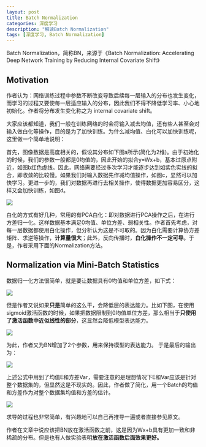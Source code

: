 ```yaml
---
layout: post
title: Batch Normalization
categories: 深度学习
description: "解读Batch Normalization"
tags: [深度学习, Batch Normalization]
---
```


Batch Normalization，简称BN，来源于《Batch Normalization: Accelerating Deep Network Training by Reducing Internal Covariate Shift》

## Motivation

 作者认为：网络训练过程中参数不断改变导致后续每一层输入的分布也发生变化，而学习的过程又要使每一层适应输入的分布，因此我们不得不降低学习率、小心地初始化。作者将分布发生变化称之为 internal covariate shift。

大家应该都知道，我们一般在训练网络的时会将输入减去均值，还有些人甚至会对输入做白化等操作，目的是为了加快训练。为什么减均值、白化可以加快训练呢，这里做一个简单地说明：

首先，图像数据是高度相关的，假设其分布如下图a所示(简化为2维)。由于初始化的时候，我们的参数一般都是0均值的，因此开始的拟合y=Wx+b，基本过原点附近，如图b红色虚线。因此，网络需要经过多次学习才能逐步达到如紫色实线的拟合，即收敛的比较慢。如果我们对输入数据先作减均值操作，如图c，显然可以加快学习。更进一步的，我们对数据再进行去相关操作，使得数据更加容易区分，这样又会加快训练，如图d。 

![](/images/posts/dl/data_process.png)

白化的方式有好几种，常用的有PCA白化：即对数据进行PCA操作之后，在进行方差归一化。这样数据基本满足0均值、单位方差、弱相关性。作者首先考虑，对每一层数据都使用白化操作，但分析认为这是不可取的。因为白化需要计算协方差矩阵、求逆等操作，**计算量很大**；此外，反向传播时，**白化操作不一定可导**。于是，作者采用下面的Normalization方法。

## Normalization via Mini-Batch Statistics

数据归一化方法很简单，就是要让数据具有0均值和单位方差，如下式： 

![](/images/posts/dl/normalization.png)

但是作者又说如果**只是**简单的这么干，会降低层的表达能力。比如下图，在使用sigmoid激活函数的时候，如果把数据限制到0均值单位方差，那么相当于**只使用了激活函数中近似线性的部分**，这显然会降低模型表达能力。 

![](/images/posts/dl/sigmod.jpg)

为此，作者又为BN增加了2个参数，用来保持模型的表达能力。 
于是最后的输出为：

![](/images/posts/dl/batch_norm.png)

上述公式中用到了均值E和方差Var，需要注意的是理想情况下E和Var应该是针对整个数据集的，但显然这是不现实的。因此，作者做了简化，用一个Batch的均值和方差作为对整个数据集均值和方差的估计。 

![](/images/posts/dl/algorithm.jpg)

求导的过程也非常简单，有兴趣地可以自己再推导一遍或者直接参见原文。

作者在文章中说应该把BN放在激活函数之前，这是因为Wx+b具有更加一致和非稀疏的分布。但是也有人做实验表明**放在激活函数后面效果更好。**